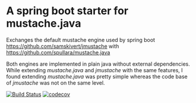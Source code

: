 # A spring boot starter for mustache.java

Exchanges the default mustache engine used by spring boot https://github.com/samskivert/jmustache with https://github.com/spullara/mustache.java

Both engines are implemented in plain java without external dependencies.
While extending *mustache.java* and *jmustache* with the same features, I found extending
*mustache.java* was pretty simple whereas the code base of *jmustache* was not on the same level.

[![Build Status](https://travis-ci.org/AndreasKl/mustache.java-spring-boot-starter.svg?branch=master)](https://travis-ci.org/AndreasKl/mustache.java-spring-boot-starter)
[![codecov](https://codecov.io/gh/AndreasKl/spring-boot-starter-mustache/branch/master/graph/badge.svg)](https://codecov.io/gh/AndreasKl/spring-boot-starter-mustache)